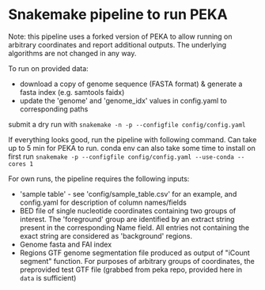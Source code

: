 # Snakemake pipeline to run PEKA

Note: this pipeline uses a forked version of PEKA to allow running on arbitrary coordinates and report additional outputs. The underlying algorithms are not changed in any way.

To run on provided data:

- download a copy of genome sequence (FASTA format) & generate a fasta index (e.g. samtools faidx)
- update the 'genome' and 'genome_idx' values in config.yaml to corresponding paths

submit a dry run with
`snakemake -n -p --configfile config/config.yaml`

If everything looks good, run the pipeline with following command. Can take up to 5 min for PEKA to run. conda env can also take some time to install on first run
`snakemake -p --configfile config/config.yaml --use-conda --cores 1`

For own runs, the pipeline requires the following inputs:

- 'sample table' - see 'config/sample_table.csv' for an example, and config.yaml for description of column names/fields
- BED file of single nucleotide coordinates containing two groups of interest. The 'foreground' group are identified by an extract string present in the corresponding Name field. All entries not containing the exact string are considered as 'background' regions.
- Genome fasta and FAI index
- Regions GTF genome segmentation file produced as output of "iCount segment" function. For purposes of arbitrary groups of coordinates, the preprovided test GTF file (grabbed from peka repo, provided here in `data` is sufficient)
